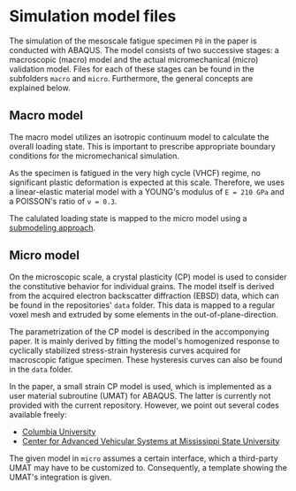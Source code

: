 # Simulation model files

The simulation of the mesoscale fatigue specimen `P8` in the paper is conducted with ABAQUS.
The model consists of two successive stages: a macroscopic (macro) model and the actual micromechanical (micro) validation model.
Files for each of these stages can be found in the subfolders `macro` and `micro`.
Furthermore, the general concepts are explained below.

## Macro model
The macro model utilizes an isotropic continuum model to calculate the overall loading state.
This is important to prescribe appropriate boundary conditions for the micromechanical simulation.

As the specimen is fatigued in the very high cycle (VHCF) regime, no significant plastic deformation is expected at this scale.
Therefore, we uses a linear-elastic material model with a YOUNG's modulus of `E = 210 GPa` and a POISSON's ratio of `ν = 0.3`.

The calulated loading state is mapped to the micro model using a [submodeling approach](https://abaqus-docs.mit.edu/2017/English/SIMACAEANLRefMap/simaanl-c-submodeloverview.htm). 

## Micro model
On the microscopic scale, a crystal plasticity (CP) model is used to consider the constitutive behavior for individual grains.
The model itself is derived from the acquired electron backscatter diffraction (EBSD) data, which can be found in the repositories' `data` folder.
This data is mapped to a regular voxel mesh and extruded by some elements in the out-of-plane-direction.

The parametrization of the CP model is described in the accomponying paper.
It is mainly derived by fitting the model's homogenized response to cyclically stabilized stress-strain hysteresis curves acquired for macroscopic fatigue specimen.
These hysteresis curves can also be found in the `data` folder.

In the paper, a small strain CP model is used, which is implemented as a user material subroutine (UMAT) for ABAQUS.
The latter is currently not provided with the current repository.
However, we point out several codes available freely:
  - [Columbia University](http://www.columbia.edu/~jk2079/Kysar_Research_Laboratory/Single_Crystal_UMAT.html)
  - [Center for Advanced Vehicular Systems at Mississippi State University](https://icme.hpc.msstate.edu/mediawiki/index.php/Code:_ABAQUS_CPFEM.html)

The given model in `micro` assumes a certain interface, which a third-party UMAT may have to be customized to.
Consequently, a template showing the UMAT's integration is given.